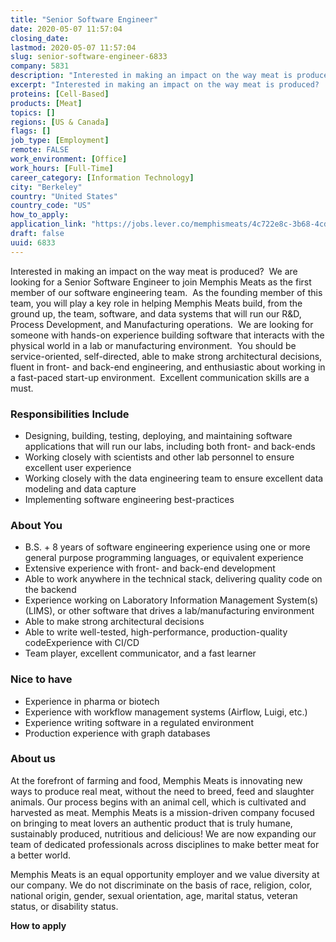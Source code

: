 ```yaml
---
title: "Senior Software Engineer"
date: 2020-05-07 11:57:04
closing_date: 
lastmod: 2020-05-07 11:57:04
slug: senior-software-engineer-6833
company: 5831
description: "Interested in making an impact on the way meat is produced?  We are looking for a Senior Software Engineer to join Memphis Meats as the first member of our software engineering team.  As the founding member of this team, you will play a key role in helping Memphis Meats build, from the ground up, the team, software, and data systems that will run our R&D, Process Development, and Manufacturing operations.  We are looking for someone with hands-on experience building software that interacts with the physical world in a lab or manufacturing environment.  You should be service-oriented, se"
excerpt: "Interested in making an impact on the way meat is produced?  We are looking for a Senior Software Engineer to join Memphis Meats as the first member of our software engineering team.  As the founding member of this team, you will play a key role in helping Memphis Meats build, from the ground up, the team, software, and data systems that will run our R&D, Process Development, and Manufacturing operations.  We are looking for someone with hands-on experience building software that interacts with the physical world in a lab or manufacturing environment.  You should be service-oriented, se"
proteins: [Cell-Based]
products: [Meat]
topics: []
regions: [US & Canada]
flags: []
job_type: [Employment]
remote: FALSE
work_environment: [Office]
work_hours: [Full-Time]
career_category: [Information Technology]
city: "Berkeley"
country: "United States"
country_code: "US"
how_to_apply: 
application_link: "https://jobs.lever.co/memphismeats/4c722e8c-3b68-4cde-960f-faad23384795"
draft: false
uuid: 6833
---
```

Interested in making an impact on the way meat is produced?  We are
looking for a Senior Software Engineer to join Memphis Meats as the
first member of our software engineering team.  As the founding member
of this team, you will play a key role in helping Memphis Meats build,
from the ground up, the team, software, and data systems that will run
our R&D, Process Development, and Manufacturing operations.  We are
looking for someone with hands-on experience building software that
interacts with the physical world in a lab or manufacturing
environment.  You should be service-oriented, self-directed, able to
make strong architectural decisions, fluent in front- and back-end
engineering, and enthusiastic about working in a fast-paced start-up
environment.  Excellent communication skills are a must.

### Responsibilities Include

-   Designing, building, testing, deploying, and maintaining software
    applications that will run our labs, including both front- and
    back-ends
-   Working closely with scientists and other lab personnel to ensure
    excellent user experience
-   Working closely with the data engineering team to ensure excellent
    data modeling and data capture
-   Implementing software engineering best-practices

### About You

-   B.S. + 8 years of software engineering experience using one or more
    general purpose programming languages, or equivalent experience
-   Extensive experience with front- and back-end development
-   Able to work anywhere in the technical stack, delivering quality
    code on the backend
-   Experience working on Laboratory Information Management System(s)
    (LIMS), or other software that drives a lab/manufacturing
    environment 
-   Able to make strong architectural decisions
-   Able to write well-tested, high-performance, production-quality
    codeExperience with CI/CD
-   Team player, excellent communicator, and a fast learner

### Nice to have

-   Experience in pharma or biotech
-   Experience with workflow management systems (Airflow, Luigi, etc.)
-   Experience writing software in a regulated environment
-   Production experience with graph databases

### About us

At the forefront of farming and food, Memphis Meats is innovating new
ways to produce real meat, without the need to breed, feed and slaughter
animals. Our process begins with an animal cell, which is cultivated and
harvested as meat. Memphis Meats is a mission-driven company focused on
bringing to meat lovers an authentic product that is truly humane,
sustainably produced, nutritious and delicious! We are now expanding our
team of dedicated professionals across disciplines to make better meat
for a better world.

Memphis Meats is an equal opportunity employer and we value diversity at
our company. We do not discriminate on the basis of race, religion,
color, national origin, gender, sexual orientation, age, marital status,
veteran status, or disability status.


**How to apply**




